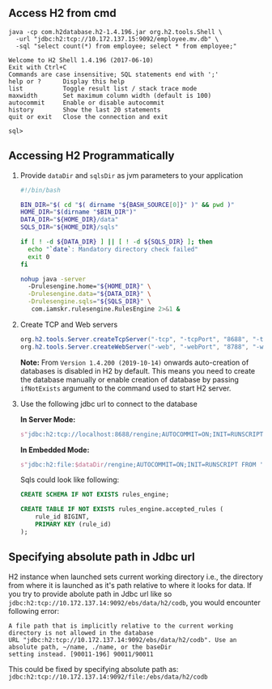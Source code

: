## Access H2 from cmd

```
java -cp com.h2database.h2-1.4.196.jar org.h2.tools.Shell \
  -url "jdbc:h2:tcp://10.172.137.15:9092/employee.mv.db" \
  -sql "select count(*) from employee; select * from employee;"

Welcome to H2 Shell 1.4.196 (2017-06-10)
Exit with Ctrl+C
Commands are case insensitive; SQL statements end with ';'
help or ?      Display this help
list           Toggle result list / stack trace mode
maxwidth       Set maximum column width (default is 100)
autocommit     Enable or disable autocommit
history        Show the last 20 statements
quit or exit   Close the connection and exit

sql> 

```

## Accessing H2 Programmatically
1. Provide `dataDir` and `sqlsDir` as jvm parameters to your application
    ```sh
    #!/bin/bash

    BIN_DIR="$( cd "$( dirname "${BASH_SOURCE[0]}" )" && pwd )"
    HOME_DIR="$(dirname "$BIN_DIR")"
    DATA_DIR="${HOME_DIR}/data"
    SQLS_DIR="${HOME_DIR}/sqls"

    if [ ! -d ${DATA_DIR} ] || [ ! -d ${SQLS_DIR} ]; then
      echo "`date`: Mandatory directory check failed"
      exit 0
    fi

    nohup java -server
      -Drulesengine.home="${HOME_DIR}" \
      -Drulesengine.data="${DATA_DIR}" \
      -Drulesengine.sqls="${SQLS_DIR}" \
       com.iamskr.rulesengine.RulesEngine 2>&1 &
    ```

2. Create TCP and Web servers
    ```java
    org.h2.tools.Server.createTcpServer("-tcp", "-tcpPort", "8688", "-tcpAllowOthers", "-ifNotExists", "-baseDir", s"$dataDir").start()
    org.h2.tools.Server.createWebServer("-web", "-webPort", "8788", "-webAllowOthers", "-ifNotExists", "-baseDir", s"$dataDir").start()
    ```
    **Note:** From `Version 1.4.200 (2019-10-14)` onwards auto-creation of databases is disabled in H2 by default. This means you need to create the database manually or enable creation of database by passing `ifNotExists` argument to the command used to start H2 server.

3. Use the following jdbc url to connect to the database

    **In Server Mode:**
    ```scala
    s"jdbc:h2:tcp://localhost:8688/rengine;AUTOCOMMIT=ON;INIT=RUNSCRIPT FROM '$sqlsDir/vertica.sql'"
    ```
    **In Embedded Mode:**
    ```scala
    s"jdbc:h2:file:$dataDir/rengine;AUTOCOMMIT=ON;INIT=RUNSCRIPT FROM '$sqlsDir/vertica.sql'"
    ```

    Sqls could look like following:
    ```sql
    CREATE SCHEMA IF NOT EXISTS rules_engine;

    CREATE TABLE IF NOT EXISTS rules_engine.accepted_rules (
        rule_id BIGINT,
        PRIMARY KEY (rule_id)
    );
    ```
    
## Specifying absolute path in Jdbc url

H2 instance when launched sets current working directory i.e., the directory from where it is launched as it's path relative to where it looks for data. If you try to provide abolute path in Jdbc url like so `jdbc:h2:tcp://10.172.137.14:9092/ebs/data/h2/codb`, you would encounter following error:
```
A file path that is implicitly relative to the current working directory is not allowed in the database 
URL "jdbc:h2:tcp://10.172.137.14:9092/ebs/data/h2/codb". Use an absolute path, ~/name, ./name, or the baseDir 
setting instead. [90011-196] 90011/90011
```

This could be fixed by specifying absolute path as: `jdbc:h2:tcp://10.172.137.14:9092/file:/ebs/data/h2/codb`
